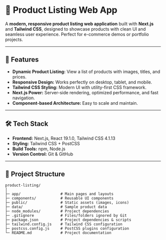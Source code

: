 # 🌟 Product Listing Web App

A **modern, responsive product listing web application** built with **Next.js** and **Tailwind CSS**, designed to showcase products with clean UI and seamless user experience. Perfect for e-commerce demos or portfolio projects.  

---

## 🚀 Features

- **Dynamic Product Listing:** View a list of products with images, titles, and prices.
- **Responsive Design:** Works perfectly on desktop, tablet, and mobile.
- **Tailwind CSS Styling:** Modern UI with utility-first CSS framework.
- **Next.js Power:** Server-side rendering, optimized performance, and fast navigation.
- **Component-based Architecture:** Easy to scale and maintain.

---

## 🛠️ Tech Stack

- **Frontend:** Next.js, React 19.1.0, Tailwind CSS 4.1.13  
- **Styling:** Tailwind CSS + PostCSS  
- **Build Tools:** npm, Node.js  
- **Version Control:** Git & GitHub  

---

## 📂 Project Structure

```text
product-listing/
│
├─ app/                  # Main pages and layouts
├─ components/           # Reusable UI components
├─ public/               # Static assets (images, icons)
├─ data/                 # Sample product data
├─ node_modules/         # Project dependencies
├─ .gitignore            # Files/folders ignored by Git
├─ package.json          # Project dependencies & scripts
├─ tailwind.config.js    # Tailwind CSS configuration
├─ postcss.config.js     # PostCSS plugins configuration
└─ README.md             # Project documentation
